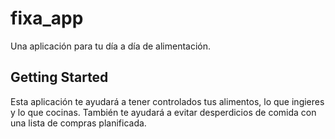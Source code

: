 # fixa_app

Una aplicación para tu día a día de alimentación.

## Getting Started

Esta aplicación te ayudará a tener controlados tus alimentos, lo que ingieres y lo que cocinas. También te ayudará a evitar desperdicios de comida con una lista de compras planificada.
